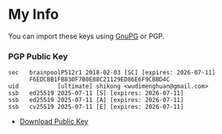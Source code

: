 # My Info

You can import these keys using [GnuPG](https://www.gnupg.org/download/index.html#binary) or PGP.

### PGP Public Key

```
sec   brainpoolP512r1 2018-02-03 [SC] [expires: 2026-07-11]
      F6EDCBB1FB830F7B0E88C21129ED86E6F9CBBD4C
uid           [ultimate] shikong <wudimenghuan@gmail.com>
ssb   ed25519 2025-07-11 [S] [expires: 2026-07-11]
ssb   ed25519 2025-07-11 [A] [expires: 2026-07-11]
ssb   cv25519 2025-07-11 [E] [expires: 2026-07-11]
```

* [Download Public Key](https://raw.githubusercontent.com/wudimenghuan/info/master/shikong_0xF9CBBD4C_public.asc)
